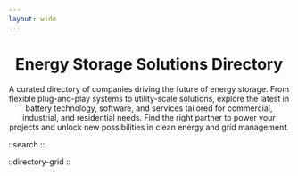 ```yaml
---
layout: wide
---
```

<div align="center">

 # Energy Storage Solutions Directory
A curated directory of companies driving the future of energy storage. From flexible plug-and-play systems to utility-scale solutions, explore the latest in battery technology, software, and services tailored for commercial, industrial, and residential needs. Find the right partner to power your projects and unlock new possibilities in clean energy and grid management.
</div>


[//]: # (<table style="width:100%; height:150px;">)

[//]: # ( <tr>)

[//]: # (    <td style="vertical-align:middle; width:50%; align:center; font-size:1.2em; line-height:1.3;">)

[//]: # (    <h1>Energy Storage Solutions Directory </h1>)

[//]: # (      Your resource for finding the best energy storage solutions for homes and businesses. Quickly explore services, and connect with the right fit for your needs—all in one place. )

[//]: # (    </td>)

[//]: # (    <td style="vertical-align:middle; width:50%; text-align:right;">)

[//]: # (      <img src="hero.jpg" alt="Hero Image" style="max-width:100%; height:auto;">)

[//]: # (    </td>)

[//]: # ( </tr>)

[//]: # (</table>)

::search
::

::directory-grid
::
